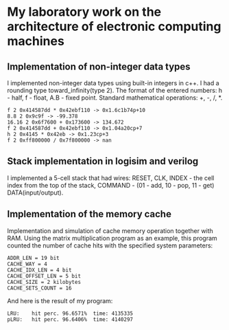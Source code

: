 # My laboratory work on the architecture of electronic computing machines

## Implementation of non-integer data types
I implemented non-integer data types using built-in integers in c++. I had a rounding type toward_infinity(type 2). 
The format of the entered numbers: h - half, f - float, A.B - fixed point. Standard mathematical operations: +, -, /, *.
```
f 2 0x414587dd * 0x42ebf110 -> 0x1.6c1b74p+10
8.8 2 0x9c9f -> -99.378
16.16 2 0x6f7600 + 0x173600 -> 134.672
f 2 0x414587dd + 0x42ebf110 -> 0x1.04a20cp+7
h 2 0x4145 * 0x42eb -> 0x1.23cp+3
f 2 0xff800000 / 0x7f800000 -> nan
```
## Stack implementation in logisim and verilog
I implemented a 5-cell stack that had wires: RESET, CLK, INDEX - the cell index from the top of the stack, COMMAND - (01 - add, 10 - pop, 11 - get) DATA(input/output).

## Implementation of the memory cache
Implementation and simulation of cache memory operation together with RAM. Using the matrix multiplication program as an example, this program counted the number of cache hits with the specified system parameters:
```
ADDR_LEN = 19 bit
CACHE_WAY = 4 
CACHE_IDX_LEN = 4 bit
CACHE_OFFSET_LEN = 5 bit
CACHE_SIZE = 2 kilobytes
CACHE_SETS_COUNT = 16
```
And here is the result of my program:
```
LRU:	hit perc. 96.6571%	time: 4135335
pLRU:	hit perc. 96.6406%	time: 4140297
```
